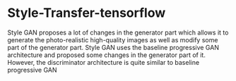 # Style-Transfer-tensorflow
Style GAN proposes a lot of changes in the generator part which allows it to generate the photo-realistic high-quality images as well as modify some part of the generator part.
Style GAN uses the baseline progressive GAN architecture and proposed some changes in the generator part of it. However, the discriminator architecture is quite similar to baseline progressive GAN
